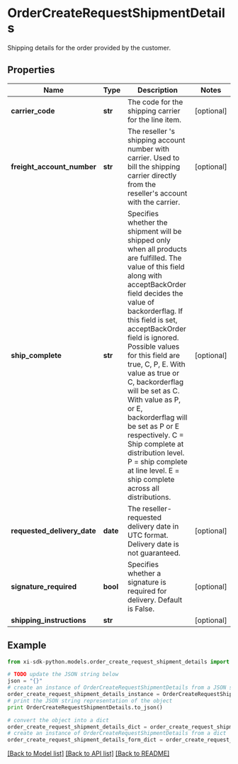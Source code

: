 # OrderCreateRequestShipmentDetails

Shipping details for the order provided by the customer.

## Properties

Name | Type | Description | Notes
------------ | ------------- | ------------- | -------------
**carrier_code** | **str** | The code for the shipping carrier for the line item. | [optional] 
**freight_account_number** | **str** | The reseller &#39;s shipping account number with carrier. Used to bill the shipping carrier directly from the reseller&#39;s account with the carrier. | [optional] 
**ship_complete** | **str** | Specifies whether the shipment will be shipped only when all products are fulfilled. The value of this field along with acceptBackOrder field decides the value of backorderflag. If this field is set, acceptBackOrder field is ignored. Possible values for this field are true, C, P, E.    With value as true or C, backorderflag will be set as C.    With value as P, or E, backorderflag will be set as P or E respectively.    C &#x3D; Ship complete at distribution level.    P &#x3D; ship complete at line level.    E &#x3D; ship complete across all distributions.  | [optional] 
**requested_delivery_date** | **date** | The reseller-requested delivery date in UTC format. Delivery date is not guaranteed. | [optional] 
**signature_required** | **bool** | Specifies whether a signature is required for delivery. Default is False. | [optional] 
**shipping_instructions** | **str** |  | [optional] 

## Example

```python
from xi-sdk-python.models.order_create_request_shipment_details import OrderCreateRequestShipmentDetails

# TODO update the JSON string below
json = "{}"
# create an instance of OrderCreateRequestShipmentDetails from a JSON string
order_create_request_shipment_details_instance = OrderCreateRequestShipmentDetails.from_json(json)
# print the JSON string representation of the object
print OrderCreateRequestShipmentDetails.to_json()

# convert the object into a dict
order_create_request_shipment_details_dict = order_create_request_shipment_details_instance.to_dict()
# create an instance of OrderCreateRequestShipmentDetails from a dict
order_create_request_shipment_details_form_dict = order_create_request_shipment_details.from_dict(order_create_request_shipment_details_dict)
```
[[Back to Model list]](../README.md#documentation-for-models) [[Back to API list]](../README.md#documentation-for-api-endpoints) [[Back to README]](../README.md)


